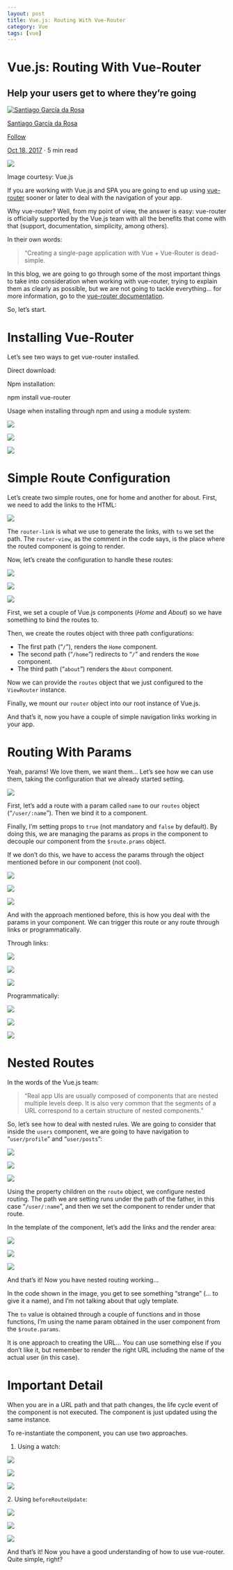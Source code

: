 ```yaml
---
layout: post
title: Vue.js: Routing With Vue-Router
category: Vue
tags: [vue]
---
```


Vue.js: Routing With Vue-Router
===============================

Help your users get to where they’re going
------------------------------------------

[![Santiago García da Rosa](https://miro.medium.com/fit/c/96/96/1*D5L3sfr7p-q3Yd-H1zXXIg.jpeg)](https://medium.com/@santiagogarcadarosa?source=post_page-----1548f94c0575--------------------------------)

[Santiago García da Rosa](https://medium.com/@santiagogarcadarosa?source=post_page-----1548f94c0575--------------------------------)

[Follow](https://medium.com/m/signin?actionUrl=https%3A%2F%2Fmedium.com%2F_%2Fsubscribe%2Fuser%2Fe816d0b8a45f&operation=register&redirect=https%3A%2F%2Fbetterprogramming.pub%2Fvuejs-routing-with-vue-router-1548f94c0575&user=Santiago%20Garc%C3%ADa%20da%20Rosa&userId=e816d0b8a45f&source=post_page-e816d0b8a45f----1548f94c0575---------------------follow_byline-----------)

[Oct 18, 2017](/vuejs-routing-with-vue-router-1548f94c0575?source=post_page-----1548f94c0575--------------------------------) · 5 min read

[](https://medium.com/m/signin?actionUrl=https%3A%2F%2Fmedium.com%2F_%2Fbookmark%2Fp%2F1548f94c0575&operation=register&redirect=https%3A%2F%2Fbetterprogramming.pub%2Fvuejs-routing-with-vue-router-1548f94c0575&source=post_actions_header--------------------------bookmark_preview-----------)

![](https://miro.medium.com/max/800/1*wqYF-8Dmh7LhtLkKfERc3Q.png)

Image courtesy: Vue.js

If you are working with Vue.js and SPA you are going to end up using [vue-router](https://github.com/vuejs/vue-router) sooner or later to deal with the navigation of your app.

Why vue-router? Well, from my point of view, the answer is easy: vue-router is officially supported by the Vue.js team with all the benefits that come with that (support, documentation, simplicity, among others).

In their own words:

> “Creating a single-page application with Vue + Vue-Router is dead-simple.

In this blog, we are going to go through some of the most important things to take into consideration when working with vue-router, trying to explain them as clearly as possible, but we are not going to tackle everything… for more information, go to the [vue-router documentation](https://router.vuejs.org).

So, let’s start.

Installing Vue-Router
=====================

Let’s see two ways to get vue-router installed.

Direct download:

<script src=”https://unpkg.com/vue-router/dist/vue-router.js"></script>

Npm installation:

npm install vue-router

Usage when installing through npm and using a module system:

![](https://miro.medium.com/max/60/1*1nR5GJBmh7tE4f5uzns1ow.png?q=20)

![](https://miro.medium.com/max/649/1*1nR5GJBmh7tE4f5uzns1ow.png)

![](https://miro.medium.com/max/1298/1*1nR5GJBmh7tE4f5uzns1ow.png)

Simple Route Configuration
==========================

Let’s create two simple routes, one for home and another for about. First, we need to add the links to the HTML:

![](https://miro.medium.com/max/922/1*UgkawRsCUt7N6FeH5Ou1LA.png)

The `router-link` is what we use to generate the links, with `to` we set the path. The `router-view`, as the comment in the code says, is the place where the routed component is going to render.

Now, let’s create the configuration to handle these routes:

![](https://miro.medium.com/max/60/1*bo-QwxZZbcKrrOXkvDCvMQ.png?q=20)

![](https://miro.medium.com/max/371/1*bo-QwxZZbcKrrOXkvDCvMQ.png)

![](https://miro.medium.com/max/742/1*bo-QwxZZbcKrrOXkvDCvMQ.png)

First, we set a couple of Vue.js components (_Home_ and _About_) so we have something to bind the routes to.

Then, we create the routes object with three path configurations:

*   The first path (“`/`”), renders the `Home` component.
*   The second path (“`/home`”) redirects to “`/`” and renders the `Home` component.
*   The third path (“`about`”) renders the `About` component.

Now we can provide the `routes` object that we just configured to the `ViewRouter` instance.

Finally, we mount our `router` object into our root instance of Vue.js.

And that’s it, now you have a couple of simple navigation links working in your app.

Routing With Params
===================

Yeah, params! We love them, we want them… Let’s see how we can use them, taking the configuration that we already started setting.

![](https://miro.medium.com/max/904/1*8Ltjyut3w9VGVpQgVTlvlg.png)

First, let’s add a route with a param called `name` to our `routes` object (“`/user/:name`”). Then we bind it to a component.

Finally, I’m setting props to `true` (not mandatory and `false` by default). By doing this, we are managing the params as props in the component to decouple our component from the `$route.prams` object.

If we don’t do this, we have to access the params through the object mentioned before in our component (not cool).

![](https://miro.medium.com/max/60/1*rvaAi6C7kguSAiWSBhrciA.png?q=20)

![](https://miro.medium.com/max/294/1*rvaAi6C7kguSAiWSBhrciA.png)

![](https://miro.medium.com/max/588/1*rvaAi6C7kguSAiWSBhrciA.png)

And with the approach mentioned before, this is how you deal with the params in your component. We can trigger this route or any route through links or programmatically.

Through links:

![](https://miro.medium.com/max/60/1*h-Yfx17eauxxo2fL_vIdRw.png?q=20)

![](https://miro.medium.com/max/553/1*h-Yfx17eauxxo2fL_vIdRw.png)

![](https://miro.medium.com/max/1106/1*h-Yfx17eauxxo2fL_vIdRw.png)

Programmatically:

![](https://miro.medium.com/max/60/1*u1UIt9fqmcikjzjRStmKkw.png?q=20)

![](https://miro.medium.com/max/323/1*u1UIt9fqmcikjzjRStmKkw.png)

![](https://miro.medium.com/max/646/1*u1UIt9fqmcikjzjRStmKkw.png)

Nested Routes
=============

In the words of the Vue.js team:

> “Real app UIs are usually composed of components that are nested multiple levels deep. It is also very common that the segments of a URL correspond to a certain structure of nested components.”

So, let’s see how to deal with nested rules. We are going to consider that inside the `users` component, we are going to have navigation to “`user/profile`” and “`user/posts`”:

![](https://miro.medium.com/max/60/1*T5JIE13D9nKtJ84ny9gfqA.png?q=20)

![](https://miro.medium.com/max/564/1*T5JIE13D9nKtJ84ny9gfqA.png)

![](https://miro.medium.com/max/1128/1*T5JIE13D9nKtJ84ny9gfqA.png)

Using the property children on the `route` object, we configure nested routing. The path we are setting runs under the path of the father, in this case “`/user/:name`”, and then we set the component to render under that route.

In the template of the component, let’s add the links and the render area:

![](https://miro.medium.com/max/60/1*11lKyMX5CfqhUhuxRHUUiQ.png?q=20)

![](https://miro.medium.com/max/697/1*11lKyMX5CfqhUhuxRHUUiQ.png)

![](https://miro.medium.com/max/1394/1*11lKyMX5CfqhUhuxRHUUiQ.png)

And that’s it! Now you have nested routing working…

In the code shown in the image, you get to see something “strange” (… to give it a name), and I’m not talking about that ugly template.

The `to` value is obtained through a couple of functions and in those functions, I’m using the name param obtained in the user component from the `$route.params`.

It is one approach to creating the URL… You can use something else if you don’t like it, but remember to render the right URL including the name of the actual user (in this case).

Important Detail
================

When you are in a URL path and that path changes, the life cycle event of the component is not executed. The component is just updated using the same instance.

To re-instantiate the component, you can use two approaches.

1.  Using a watch:

![](https://miro.medium.com/max/60/1*pV4kk74bTxPxUbrbF2hGLQ.png?q=20)

![](https://miro.medium.com/max/315/1*pV4kk74bTxPxUbrbF2hGLQ.png)

![](https://miro.medium.com/max/630/1*pV4kk74bTxPxUbrbF2hGLQ.png)

2\. Using `beforeRouteUpdate`:

![](https://miro.medium.com/max/60/1*H45g0IbvEASdI3k18qQh2A.png?q=20)

![](https://miro.medium.com/max/333/1*H45g0IbvEASdI3k18qQh2A.png)

![](https://miro.medium.com/max/666/1*H45g0IbvEASdI3k18qQh2A.png)

And that’s it! Now you have a good understanding of how to use vue-router. Quite simple, right?